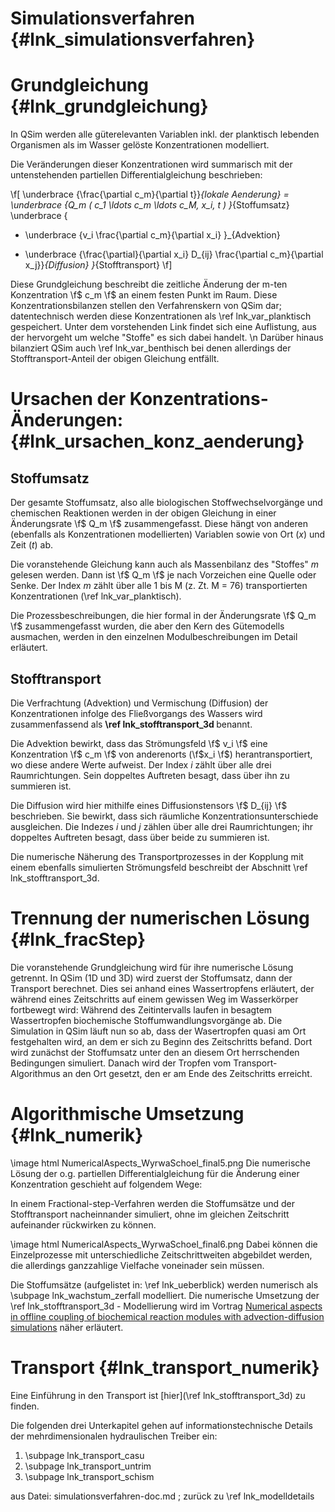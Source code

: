 Simulationsverfahren {#lnk_simulationsverfahren}
========================

# Grundgleichung {#lnk_grundgleichung}
<!-- Link ehemals "EinfNum" -->

In QSim werden alle güterelevanten Variablen inkl. der planktisch lebenden 
Organismen als im Wasser gelöste Konzentrationen modelliert.

Die Veränderungen dieser Konzentrationen wird summarisch mit der untenstehenden 
partiellen Differentialgleichung beschrieben:

\f[ 
  \underbrace {\frac{\partial c_m}{\partial t}}_{lokale Aenderung} = 
  \underbrace {Q_m ( c_1 \ldots c_m \ldots c_M, x_i, t )  }_{Stoffumsatz}
  \underbrace {
- \underbrace {v_i \frac{\partial c_m}{\partial x_i} }_{Advektion}
+ \underbrace {\frac{\partial}{\partial x_i} D_{ij} \frac{\partial c_m}{\partial x_j}}_{Diffusion}
   }_{Stofftransport}
\f]

Diese Grundgleichung beschreibt die zeitliche Änderung der m-ten Konzentration 
\f$ c_m \f$ an einem festen Punkt im Raum. 
Diese Konzentrationsbilanzen stellen den Verfahrenskern von QSim dar; 
datentechnisch werden diese Konzentrationen als \ref lnk_var_planktisch gespeichert. 
Unter dem vorstehenden Link findet sich eine Auflistung, aus der hervorgeht um welche "Stoffe" es sich dabei handelt.
\n
Darüber hinaus bilanziert QSim auch \ref lnk_var_benthisch
bei denen allerdings der Stofftransport-Anteil der obigen Gleichung entfällt.

# Ursachen der Konzentrations-Änderungen: {#lnk_ursachen_konz_aenderung}

## Stoffumsatz 
<!-- {#lnk_stoffumsatz} -->

Der gesamte Stoffumsatz, also alle biologischen Stoffwechselvorgänge und 
chemischen Reaktionen werden in der obigen Gleichung in einer Änderungsrate 
\f$ Q_m \f$ zusammengefasst. Diese hängt von anderen (ebenfalls als 
Konzentrationen modellierten) Variablen sowie von Ort (*x*) und Zeit (*t*) ab. 

Die voranstehende Gleichung kann auch als Massenbilanz des "Stoffes" *m* gelesen 
werden. Dann ist \f$ Q_m \f$ je nach Vorzeichen eine Quelle oder Senke.
Der Index *m* zählt über alle 1 bis M (z. Zt. M = 76) transportierten 
Konzentrationen (\ref lnk_var_planktisch).
<!-- Anzahl der transp. Konz. checken, es müssten jetzt < 76 sein -->

Die Prozessbeschreibungen, die hier formal in der Änderungsrate \f$ Q_m \f$ zusammengefasst wurden, die aber den Kern des Gütemodells ausmachen,
werden in den einzelnen Modulbeschreibungen im Detail erläutert.


##  Stofftransport  
 
Die Verfrachtung (Advektion) und Vermischung (Diffusion) der Konzentrationen
infolge des Fließvorgangs des Wassers wird zusammenfassend als 
<b>\ref lnk_stofftransport_3d </b> benannt.

Die Advektion bewirkt, dass das Strömungsfeld \f$ v_i \f$ eine Konzentration 
\f$ c_m \f$ von anderenorts (\f$x_i \f$) herantransportiert, wo diese andere 
Werte aufweist. 
Der Index *i* zählt über alle drei Raumrichtungen. Sein doppeltes Auftreten 
besagt, dass über ihn zu summieren ist.
<!-- #mf: das mit dem doppelten Auftreten verstehe ich nicht -->

Die Diffusion wird hier mithilfe eines Diffusionstensors \f$ D_{ij} \f$ 
beschrieben. Sie bewirkt, dass sich räumliche Konzentrationsunterschiede 
ausgleichen.
Die Indezes *i* und *j* zählen über alle drei Raumrichtungen;
ihr doppeltes Auftreten besagt, dass über beide zu summieren ist.

Die numerische Näherung des Transportprozesses in der Kopplung mit einem 
ebenfalls simulierten Strömungsfeld beschreibt der Abschnitt 
\ref lnk_stofftransport_3d.


# Trennung der numerischen Lösung {#lnk_fracStep}

Die voranstehende Grundgleichung wird für ihre numerische Lösung getrennt. 
In QSim (1D und 3D) wird zuerst der Stoffumsatz, dann der Transport berechnet. 
Dies sei anhand eines Wassertropfens erläutert, der während eines Zeitschritts 
auf einem gewissen Weg im Wasserkörper fortbewegt wird:
Während des Zeitintervalls laufen in besagtem Wassertropfen biochemische
Stoffumwandlungsvorgänge ab.
Die Simulation in QSim läuft nun so ab, dass der Wasertropfen quasi am Ort 
festgehalten wird, an dem er sich zu Beginn des Zeitschritts befand.
Dort wird zunächst der Stoffumsatz unter den an diesem Ort herrschenden 
Bedingungen simuliert. Danach wird der Tropfen vom Transport-Algorithmus an den 
Ort gesetzt, den er am Ende des Zeitschritts erreicht.


# Algorithmische Umsetzung {#lnk_numerik}

\image html NumericalAspects_WyrwaSchoel_final5.png
Die numerische Lösung der o.g. partiellen Differentialgleichung für die Änderung 
einer Konzentration geschieht auf folgendem Wege:

In einem Fractional-step-Verfahren werden die Stoffumsätze und der 
Stofftransport nacheinnander simuliert, ohne im gleichen Zeitschritt aufeinander
rückwirken zu können.

\image html NumericalAspects_WyrwaSchoel_final6.png
Dabei können die Einzelprozesse mit unterschiedliche Zeitschrittweiten 
abgebildet werden, die allerdings ganzzahlige Vielfache voneinader sein müssen.

Die Stoffumsätze (aufgelistet in: \ref lnk_ueberblick) werden numerisch als 
\subpage lnk_wachstum_zerfall modelliert.
Die numerische Umsetzung der \ref lnk_stofftransport_3d - Modellierung wird im 
Vortrag
<a href="http://bibliothek.bafg.de/dokumente/Online%20377.ppt" target="_blank">
Numerical aspects in offline coupling of biochemical reaction modules with advection-diffusion simulations</a>
näher erläutert.

<!-- #mf: folgende Zeilen rauslöschen oder überarbeiten
Die Näherungsgüte dieses auch als "fractional step" bezeichneten Verfahrens 
diskutiert die Dokumentation
<a href="./pdf/transportdoku_3.pdf" target="_blank"> ???? noch nicht geschrieben ??? </a>
-->

# Transport {#lnk_transport_numerik}
Eine Einführung in den Transport ist [hier](\ref lnk_stofftransport_3d) zu finden.
<!-- #mf: klappt der Link zu lnk_stofftransport_3d? (ref eingefügt) -->

Die folgenden drei Unterkapitel gehen auf informationstechnische Details 
der mehrdimensionalen hydraulischen Treiber ein:

1. \subpage lnk_transport_casu 
2. \subpage lnk_transport_untrim
3. \subpage lnk_transport_schism

aus Datei: simulationsverfahren-doc.md ; zurück zu \ref lnk_modelldetails
